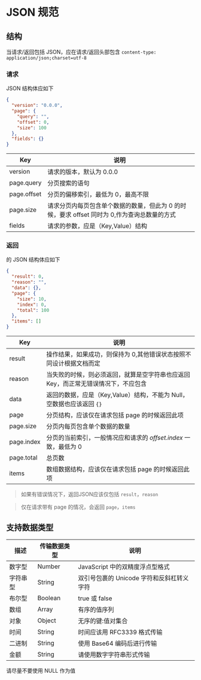 # JSON 规范

## 结构

当请求/返回包括 JSON，应在请求/返回头部包含 `content-type: application/json;charset=utf-8`

### 请求

JSON 结构体应如下

```json
{
  "version": "0.0.0",
  "page": {
    "query": "",
    "offset": 0,
    "size": 100
  },
  "fields": {}
}
```

| Key         | 说明                                                                                         |
| ----------- | -------------------------------------------------------------------------------------------- |
| version     | 请求的版本，默认为 0.0.0                                                                     |
| page.query  | 分页搜索的语句                                                                               |
| page.offset | 分页的偏移索引，最低为 0，最高不限                                                           |
| page.size   | 请求分页内每页包含单个数据的数量，但此为 0 的时候，要求 offset 同时为 0,作为查询总数量的方式 |
| fields      | 请求的参数，应是（Key,Value）结构                                                            |

### 返回

的 JSON 结构体应如下

```json
{
  "result": 0,
  "reason": "",
  "data": {},
  "page": {
    "size": 10,
    "index": 0,
    "total": 100
  },
  "items": []
}
```

| Key        | 说明                                                                               |
| ---------- | ---------------------------------------------------------------------------------- |
| result     | 操作结果，如果成功，则保持为 0,其他错误状态按照不同设计根据文档而定                |
| reason     | 当失败的时候，则必须返回，就算是空字符串也应返回 Key，而正常无错误情况下，不应包含 |
| data       | 返回的数据，应是（Key,Value）结构，不能为 Null，空数据也应该返回 `{}`              |
| page       | 分页结构，应该仅在请求包括 page 的时候返回此项                                     |
| page.size  | 分页内每页包含单个数据的数量                                                       |
| page.index | 分页的当前索引，一般情况应和请求的 _offset.index_ 一致，最低为 0                   |
| page.total | 总页数                                                                             |
| items      | 数组数据结构，应该仅在请求包括 page 的时候返回此项                                 |

> 如果有错误情况下，返回JSON应该仅包括 `result`，`reason`

> 仅在请求带有 page 的情况，会返回 `page`，`items`

## 支持数据类型

| 描述     | 传输数据类型 | 说明                                      |
| -------- | ------------ | ----------------------------------------- |
| 数字型   | Number       | JavaScript 中的双精度浮点型格式           |
| 字符串型 | String       | 双引号包裹的 Unicode 字符和反斜杠转义字符 |
| 布尔型   | Boolean      | true 或 false                             |
| 数组     | Array        | 有序的值序列                              |
| 对象     | Object       | 无序的键:值对集合                         |
| 时间     | String       | 时间应该用 RFC3339 格式传输               |
| 二进制   | String       | 使用 Base64 编码后进行传输                |
| 金额     | String       | 请使用数字字符串形式传输                  |

请尽量不要使用 NULL 作为值
